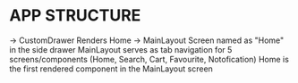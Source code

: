 # APP STRUCTURE
-> CustomDrawer
  Renders 
    Home -> MainLayout Screen named as "Home" in the side drawer
    MainLayout serves as tab navigation for 5 screens/components
        (Home, Search, Cart, Favourite, Notofication)
    Home is the first rendered component in the MainLayout screen